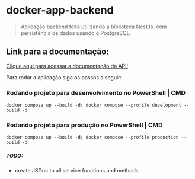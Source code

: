 # **docker-app-backend**

> Aplicação backend feita utilizando a biblioteca NestJs, com persistência de dados usando o PostgreSQL.

## Link para a documentação:
<a href="https://documenter.getpostman.com/view/27433321/2s93z58PtP" target="_blank">Clique aqui para acessar a documentação da API!</a>

Para rodar a aplicação siga os passos a seguir:

### Rodando projeto para desenvolvimento no PowerShell | CMD
    docker compose up --build -d; docker compose --profile development --build -d

### Rodando projeto para produção no PowerShell | CMD
    docker compose up --build -d; docker compose --profile production --build -d

##### TODO:
 - create JSDoc to all service functions and methods
